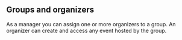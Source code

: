 ## Groups and organizers

As a manager you can assign one or more organizers to a group. An organizer can
create and access any event hosted by the group.
